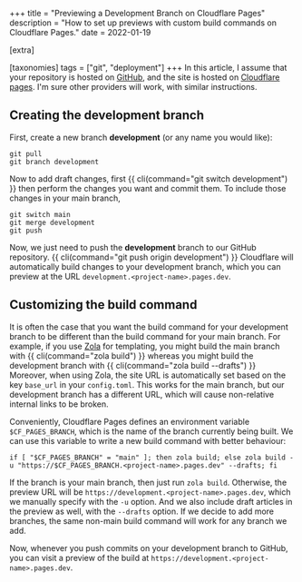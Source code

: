 +++
title = "Previewing a Development Branch on Cloudflare Pages"
description = "How to set up previews with custom build commands on Cloudflare Pages."
date = 2022-01-19

[extra]

[taxonomies]
tags = ["git", "deployment"]
+++
In this article, I assume that your repository is hosted on [GitHub](https://github.com), and the site is hosted on [Cloudflare pages](https://pages.cloudflare.com/).
I'm sure other providers will work, with similar instructions.

## Creating the development branch
First, create a new branch **development** (or any name you would like):
<pre><code><kbd>git pull</kbd>
<kbd>git branch development</kbd>
</code></pre>
Now to add draft changes, first
{{ cli(command="git switch development") }}
then perform the changes you want and commit them. To include those changes in your main branch,
<pre><code><kbd>git switch main</kbd>
<kbd>git merge development</kbd>
<kbd>git push</kbd>
</code></pre>
Now, we just need to push the **development** branch to our GitHub repository.
{{ cli(command="git push origin development") }}
Cloudflare will automatically build changes to your development branch, which you can preview at the URL `development.<project-name>.pages.dev`.

## Customizing the build command
It is often the case that you want the build command for your development branch to be different than the build command for your main branch.
For example, if you use [Zola](https://getzola.org) for templating, you might build the main branch with
{{ cli(command="zola build") }}
whereas you might build the development branch with
{{ cli(command="zola build --drafts") }}
Moreover, when using Zola, the site URL is automatically set based on the key `base_url` in your `config.toml`.
This works for the main branch, but our development branch has a different URL, which will cause non-relative internal links to be broken.

Conveniently, Cloudflare Pages defines an environment variable `$CF_PAGES_BRANCH`, which is the name of the branch currently being built.
We can use this variable to write a new build command with better behaviour:
```
if [ "$CF_PAGES_BRANCH" = "main" ]; then zola build; else zola build -u "https://$CF_PAGES_BRANCH.<project-name>.pages.dev" --drafts; fi
```
If the branch is your main branch, then just run `zola build`.
Otherwise, the preview URL will be `https://development.<project-name>.pages.dev`, which we manually specify with the `-u` option.
And we also include draft articles in the preview as well, with the `--drafts` option.
If we decide to add more branches, the same non-main build command will work for any branch we add.

Now, whenever you push commits on your development branch to GitHub, you can visit a preview of the build at `https://development.<project-name>.pages.dev`.
